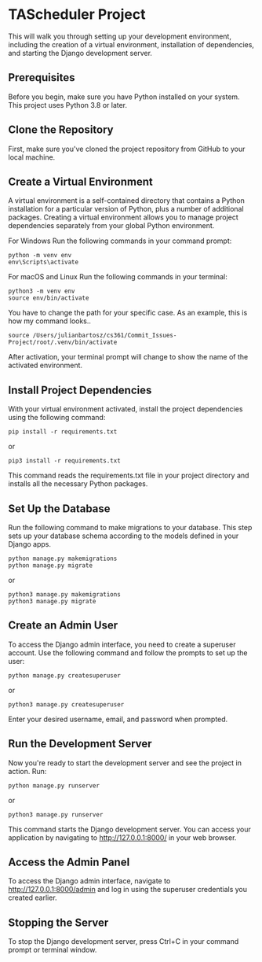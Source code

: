 # TAScheduler Project

This will walk you through setting up your development environment, including the creation of a virtual environment, installation of dependencies, and starting the Django development server.


## Prerequisites

Before you begin, make sure you have Python installed on your system. This project uses Python 3.8 or later.

## Clone the Repository

First, make sure you've cloned the project repository from GitHub to your local machine.

## Create a Virtual Environment

A virtual environment is a self-contained directory that contains a Python installation for a particular version of Python, plus a number of additional packages. Creating a virtual environment allows you to manage project dependencies separately from your global Python environment.

For Windows
Run the following commands in your command prompt:

  ```
  python -m venv env
  env\Scripts\activate
  ```

For macOS and Linux
Run the following commands in your terminal:

  ```
  python3 -m venv env
  source env/bin/activate
  ```
You have to change the path for your specific case. As an example, this is how my command looks..

  ```
  source /Users/julianbartosz/cs361/Commit_Issues-Project/root/.venv/bin/activate
  ```

After activation, your terminal prompt will change to show the name of the activated environment.

## Install Project Dependencies

With your virtual environment activated, install the project dependencies using the following command:
  
  ```
  pip install -r requirements.txt
  ```
or
  ```
  pip3 install -r requirements.txt
  ```

This command reads the requirements.txt file in your project directory and installs all the necessary Python packages.

## Set Up the Database

Run the following command to make migrations to your database. This step sets up your database schema according to the models defined in your Django apps.

  ```
  python manage.py makemigrations
  python manage.py migrate
  ```
or 
  ```
  python3 manage.py makemigrations
  python3 manage.py migrate
  ```

## Create an Admin User

To access the Django admin interface, you need to create a superuser account. Use the following command and follow the prompts to set up the user:

  ```
  python manage.py createsuperuser
  ```
or
  ```
  python3 manage.py createsuperuser
  ```

Enter your desired username, email, and password when prompted.

## Run the Development Server

Now you're ready to start the development server and see the project in action. Run:

  ```
  python manage.py runserver
  ```
or
  ```
  python3 manage.py runserver
  ```

This command starts the Django development server. You can access your application by navigating to http://127.0.0.1:8000/ in your web browser.

## Access the Admin Panel

To access the Django admin interface, navigate to http://127.0.0.1:8000/admin and log in using the superuser credentials you created earlier.

## Stopping the Server

To stop the Django development server, press Ctrl+C in your command prompt or terminal window.

